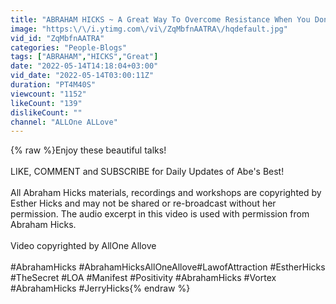 ```yaml
---
title: "ABRAHAM HICKS ~ A Great Way To Overcome Resistance When You Don't Feel Like Doing Something ~ LOA"
image: "https:\/\/i.ytimg.com\/vi\/ZqMbfnAATRA\/hqdefault.jpg"
vid_id: "ZqMbfnAATRA"
categories: "People-Blogs"
tags: ["ABRAHAM","HICKS","Great"]
date: "2022-05-14T14:18:04+03:00"
vid_date: "2022-05-14T03:00:11Z"
duration: "PT4M40S"
viewcount: "1152"
likeCount: "139"
dislikeCount: ""
channel: "ALLOne ALLove"
---
```

{% raw %}Enjoy these beautiful talks! <br /><br />LIKE, COMMENT and SUBSCRIBE for Daily Updates of Abe's Best! <br /><br />All Abraham Hicks materials, recordings and workshops are copyrighted by Esther Hicks and may not be shared or re-broadcast without her permission. The audio excerpt in this video is used with permission from Abraham Hicks.<br /><br />Video copyrighted by AllOne Allove<br /><br />#AbrahamHicks #AbrahamHicksAllOneAllove​ #LawofAttraction #EstherHicks​ #TheSecret​  #LOA​ #Manifest​ #Positivity​ ​ #AbrahamHicks​ #Vortex​  #AbrahamHicks​ #JerryHicks​{% endraw %}
